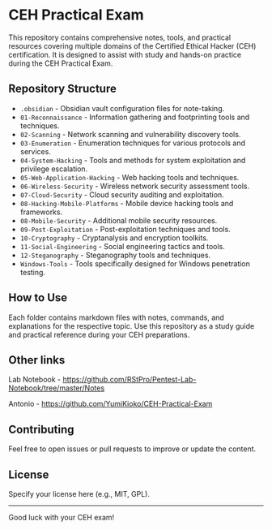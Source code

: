 # CEH Practical Exam

This repository contains comprehensive notes, tools, and practical resources covering multiple domains of the Certified Ethical Hacker (CEH) certification. It is designed to assist with study and hands-on practice during the CEH Practical Exam.

## Repository Structure

- `.obsidian` - Obsidian vault configuration files for note-taking.
- `01-Reconnaissance` - Information gathering and footprinting tools and techniques.
- `02-Scanning` - Network scanning and vulnerability discovery tools.
- `03-Enumeration` - Enumeration techniques for various protocols and services.
- `04-System-Hacking` - Tools and methods for system exploitation and privilege escalation.
- `05-Web-Application-Hacking` - Web hacking tools and techniques.
- `06-Wireless-Security` - Wireless network security assessment tools.
- `07-Cloud-Security` - Cloud security auditing and exploitation.
- `08-Hacking-Mobile-Platforms` - Mobile device hacking tools and frameworks.
- `08-Mobile-Security` - Additional mobile security resources.
- `09-Post-Exploitation` - Post-exploitation techniques and tools.
- `10-Cryptography` - Cryptanalysis and encryption toolkits.
- `11-Social-Engineering` - Social engineering tactics and tools.
- `12-Steganography` - Steganography tools and techniques.
- `Windows-Tools` - Tools specifically designed for Windows penetration testing.

## How to Use

Each folder contains markdown files with notes, commands, and explanations for the respective topic. Use this repository as a study guide and practical reference during your CEH preparations.

## Other links

Lab Notebook - https://github.com/RStPro/Pentest-Lab-Notebook/tree/master/Notes

Antonio - https://github.com/YumiKioko/CEH-Practical-Exam

## Contributing

Feel free to open issues or pull requests to improve or update the content.

## License

Specify your license here (e.g., MIT, GPL).

---

Good luck with your CEH exam!

